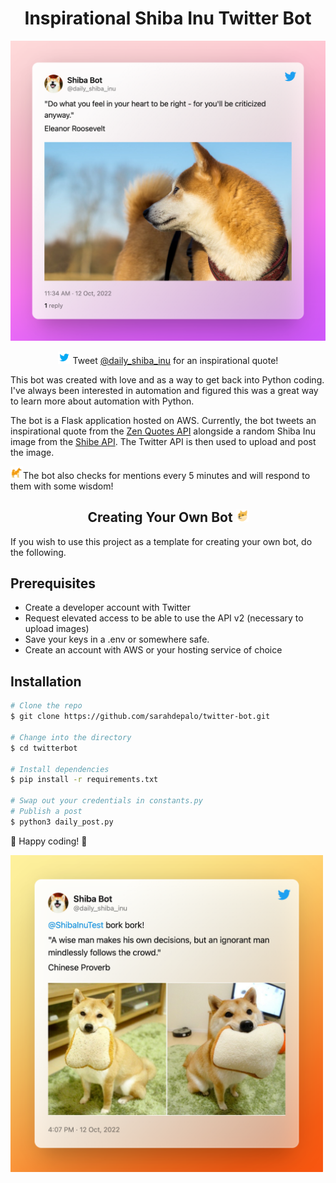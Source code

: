 <h1 align= "center">
 Inspirational Shiba Inu Twitter Bot
</h1>


<p align="center">
<img src="./public/shiba_tweet.png"  width="600"/>
</p>

<p align="center">
<img src="./public/twitter.png" height="20"/>
Tweet <a href="https://twitter.com/daily_shiba_inu" target="_blank">@daily_shiba_inu</a>
for an inspirational quote!
</p>

<p>
 This bot was created with love and as a way to get back into Python coding. I've always been interested in automation and figured this was a great way to learn more about automation with Python. 
 </p>
 
 <p>The bot is a Flask application hosted on AWS. Currently, the bot tweets an inspirational quote from the <a href="https://zenquotes.io/api" target="_blank">Zen Quotes API</a> alongside a random Shiba Inu image from the <a href="http://shibe.online/" target="_blank">Shibe API</a>. The Twitter API is then used to upload and post the image. 
</p>

<p>
<img src="./public/shiba_icon.png" width="20"/>The bot also checks for mentions every 5 minutes and will respond to them with some wisdom!
</p>

<h2 align= "center">
 Creating Your Own Bot <img src="./public/doge.png" width="20">
</h2>


If you wish to use this project as a template for creating your own bot, do the following.

## Prerequisites

* Create a developer account with Twitter
* Request elevated access to be able to use the API v2 (necessary to upload images)
* Save your keys in a .env or somewhere safe.
* Create an account with AWS or your hosting service of choice

## Installation

```bash
# Clone the repo
$ git clone https://github.com/sarahdepalo/twitter-bot.git

# Change into the directory
$ cd twitterbot

# Install dependencies
$ pip install -r requirements.txt

# Swap out your credentials in constants.py
# Publish a post
$ python3 daily_post.py
```

🌸 Happy coding! 🌸

<p align="left">
<img src="./public/mention_tweet.png"  width="500"/>
</p>
